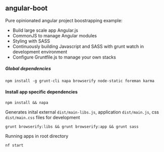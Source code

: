 ## angular-boot

Pure opinionated angular project boostrapping example:

* Build large scale app Angular.js
* CommonJS to manage Angular modules
* Styling with SASS
* Continuously building Javascript and SASS with grunt watch in development environment
* Configure Gruntfile.js to manage your own stacks

##### Global dependencies
    npm install -g grunt-cli napa browserify node-static foreman karma


#### Install app specific dependencies
 
    npm install && napa


Generates inital external `dist/main-libs.js`, application `dist/main.js`, css `dist/main.css` files for development
    
    grunt browserify:libs && grunt browserify:app && grunt sass


Running apps in root directory

    nf start
  
